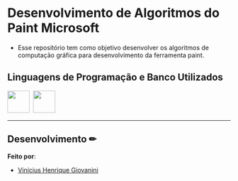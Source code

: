 # Desenvolvimento de Algoritmos do Paint Microsoft

- Esse repositório tem como objetivo desenvolver os algoritmos de computação gráfica para desenvolvimento da ferramenta paint.  


## Linguagens de Programação e Banco Utilizados

<img src="https://cdn.jsdelivr.net/gh/devicons/devicon@latest/icons/dart/dart-original.svg" width="50px"/>&nbsp;
<img src="https://cdn.jsdelivr.net/gh/devicons/devicon/icons/flutter/flutter-original.svg" width="50px"/>

---

## Desenvolvimento ✏

**Feito por**:
- [Vinícius Henrique Giovanini](https://github.com/viniciushgiovanini)  